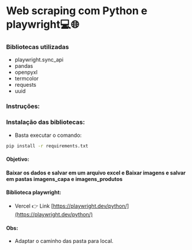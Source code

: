 # Web scraping com Python e playwright💻🌐


### Bibliotecas utilizadas

- playwright.sync_api
- pandas
- openpyxl
- termcolor
- requests
- uuid
</div>

### Instruções:

 <h3> Instalação das bibliotecas:</h3>

 - Basta executar o comando:


```bash
pip install -r requirements.txt
```

#### Objetivo:
<h4>Baixar os dados e salvar em um arquivo excel e Baixar imagens e salvar em pastas imagens_capa e imagens_produtos</h4>

#### Biblioteca playwright:
- Vercel 👉 Link [https://playwright.dev/python/](https://playwright.dev/python/)
#### Obs:
- Adaptar o caminho das pasta para local.



